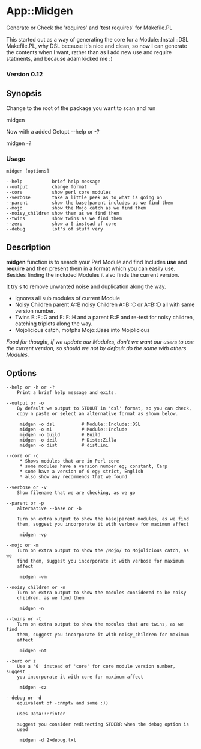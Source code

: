 App::Midgen
==========

Generate or Check the 'requires' and 'test requires' for Makefile.PL

This started out as a way of generating the core for a Module::Install::DSL Makefile.PL, 
why DSL because it's nice and clean, so now I can generate the contents when I want, 
rather than as I add new use and require statments, and because adam kicked me :)


### Version 0.12

## Synopsis

Change to the root of the package you want to scan and run

 midgen


Now with a added Getopt --help or -?

 midgen -?

### Usage
    midgen [options]

    --help           brief help message
    --output         change format
    --core           show perl core modules
    --verbose        take a little peek as to what is going on
    --parent         show the base|parent includes as we find them
    --mojo           show the Mojo catch as we find them
    --noisy_children show them as we find them
    --twins          show twins as we find them
    --zero           show a 0 instead of core
    --debug          lot's of stuff very


## Description
**midgen** function is to search your Perl Module and find Includes **use** and **require** and then present them in a format which you can easily use.
Besides finding the included Modules it also finds the current version.

It try s to remove unwanted noise and duplication along the way.
* Ignores all sub modules of current Module
* Noisy Children parent A::B noisy Children A::B::C or A::B::D all with same version number.
* Twins E::F::G and E::F::H and a parent E::F and re-test for noisy children, catching triplets along the way.
* Mojolicious catch, mofphs Mojo::Base into Mojolicious

_Food for thought, if we update our Modules, don't we want our users to use the current version, so should we not by default do the same with others Modules._

## Options

    --help or -h or -?
        Print a brief help message and exits.

    --output or -o
        By default we output to STDOUT in 'dsl' format, so you can check,
        copy n paste or select an alternative format as shown below.

         midgen -o dsl          # Module::Include::DSL
         midgen -o mi           # Module::Include
         midgen -o build        # Build
         midgen -o dzil         # Dist::Zilla
         midgen -o dist         # dist.ini

    --core or -c
         * Shows modules that are in Perl core
         * some modules have a version number eg; constant, Carp
         * some have a version of 0 eg; strict, English
         * also show any recommends that we found

    --verbose or -v
        Show filename that we are checking, as we go

    --parent or -p
        alternative --base or -b

        Turn on extra output to show the base|parent modules, as we find
        them, suggest you incorporate it with verbose for maximum affect

         midgen -vp

    --mojo or -m
        Turn on extra output to show the /Mojo/ to Mojolicious catch, as we
        find them, suggest you incorporate it with verbose for maximum
        affect

         midgen -vm

    --noisy_children or -n
        Turn on extra output to show the modules considered to be noisy
        children, as we find them

         midgen -n

    --twins or -t
        Turn on extra output to show the modules that are twins, as we find
        them, suggest you incorporate it with noisy_children for maximum
        affect

         midgen -nt

    --zero or z
        Use a '0' instead of 'core' for core module version number, suggest
        you incorporate it with core for maximum affect

         midgen -cz

    --debug or -d
        equivalent of -cnmptv and some :))

        uses Data::Printer

        suggest you consider redirecting STDERR when the debug option is
        used

         midgen -d 2>debug.txt

